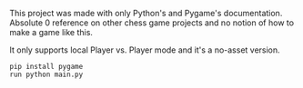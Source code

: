 This project was made with only Python's and Pygame's documentation.
Absolute 0 reference on other chess game projects and no notion of how to make
a game like this.

It only supports local Player vs. Player mode and it's a no-asset version.

`pip install pygame` <br>
`run python main.py`
